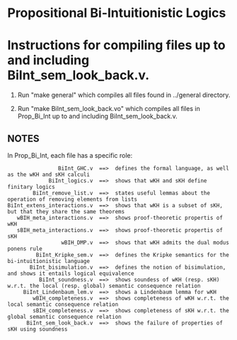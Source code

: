 # Propositional Bi-Intuitionistic Logics

Instructions for compiling files up to and including BiInt_sem_look_back.v.
=========================================================================================

1. Run "make general" which compiles all files found in ../general directory.

2. Run "make BiInt_sem_look_back.vo" which compiles all files in Prop_Bi_Int up to and including BiInt_sem_look_back.v.


NOTES
-----

In Prop_Bi_Int, each file has a specific role:

                    BiInt_GHC.v  ==>  defines the formal language, as well as the wKH and sKH calculi
                 BiInt_logics.v  ==>  shows that wKH and sKH define finitary logics
            BiInt_remove_list.v  ==>  states useful lemmas about the operation of removing elements from lists
    BiInt_extens_interactions.v  ==>  shows that wKH is a subset of sKH, but that they share the same theorems
       wBIH_meta_interactions.v  ==>  shows proof-theoretic propertis of wKH
       sBIH_meta_interactions.v  ==>  shows proof-theoretic propertis of sKH
                     wBIH_DMP.v  ==>  shows that wKH admits the dual modus ponens rule
             BiInt_Kripke_sem.v  ==>  defines the Kripke semantics for the bi-intuitionistic language
           BiInt_bisimulation.v  ==>  defines the notion of bisimulation, and shows it entails logical equivalence
              BiInt_soundness.v  ==>  shows soundess of wKH (resp. sKH) w.r.t. the local (resp. global) semantic consequence relation
         BiInt_Lindenbaum_lem.v  ==>  shows a Lindenbaum lemma for wKH
            wBIH_completeness.v  ==>  shows completeness of wKH w.r.t. the local semantic consequence relation
            sBIH_completeness.v  ==>  shows completeness of sKH w.r.t. the global semantic consequence relation
          BiInt_sem_look_back.v  ==>  shows the failure of properties of sKH using soundness
